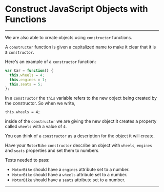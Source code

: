 # Construct JavaScript Objects with Functions

---

We are also able to create objects using `constructor` functions.

A `constructor` function is given a capitalized name to make it clear that it is a `constructor`.

Here's an example of a `constructor` function:

```javascript
var Car = function() {
  this.wheels = 4;
  this.engines = 1;
  this.seats = 5;
};
```

In a `constructor` the `this` variable refers to the new object being created by the constructor. So when we write,

  `this.wheels = 4;`

inside of the `constructor` we are giving the new object it creates a property called `wheels` with a value of `4`.

You can think of a `constructor` as a description for the object it will create.

Have your `MotorBike` `constructor` describe an object with `wheels`, `engines` and `seats` properties and set them to numbers.

Tests needed to pass:
  * `MotorBike` should have a `engines` attribute set to a number.
  * `MotorBike` should have a `wheels` attribute set to a number.
  * `MotorBike` should have a `seats` attribute set to a number.
---
